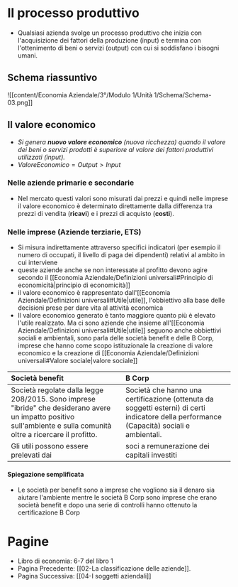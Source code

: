 # Il processo produttivo

- Qualsiasi azienda svolge un processo produttivo che inizia con l'acquisizione dei fattori della produzione (input) e termina con l'ottenimento di beni o servizi (output) con cui si soddisfano i bisogni umani.

## Schema riassuntivo

![[content/Economia Aziendale/3°/Modulo 1/Unità 1/Schema/Schema-03.png]]

## Il valore economico
- *Si genera **nuovo valore economico** (nuova ricchezza) quando il valore dei beni o servizi prodotti è superiore al valore dei fattori produttivi utilizzati (input).*
- $Valore Economico = Output > Input$
### Nelle aziende primarie e secondarie
- Nel mercato questi valori sono misurati dai prezzi e quindi nelle imprese il valore economico è determinato direttamente dalla differenza tra prezzi di vendita (**ricavi**) e i prezzi di acquisto (**costi**).
### Nelle imprese (Aziende terziarie, ETS)
- Si misura indirettamente attraverso specifici indicatori (per esempio il numero di occupati, il livello di paga dei dipendenti) relativi al ambito in cui interviene
- queste aziende anche se non interessate al profitto devono agire secondo il [[Economia Aziendale/Definizioni universali#Principio di economicità|principio di economicità]]
- il valore economico è rappresentato dall'[[Economia Aziendale/Definizioni universali#Utile|utile]], l'obbiettivo alla base delle decisioni prese per dare vita al attività economica
- Il valore economico generato è tanto maggiore quanto più è elevato l'utile realizzato. Ma ci sono aziende che insieme all'[[Economia Aziendale/Definizioni universali#Utile|utile]] seguono anche obbiettivi sociali e ambientali, sono parla delle società benefit e delle B Corp, imprese che hanno come scopo istituzionale la creazione di valore economico e la creazione di [[Economia Aziendale/Definizioni universali#Valore sociale|valore sociale]]

| Società benefit                                                                                                                                                     | B Corp                                                                                                                                     |
| :------------------------------------------------------------------------------------------------------------------------------------------------------------------ | :----------------------------------------------------------------------------------------------------------------------------------------- |
| Società regolate dalla legge 208/2015. Sono imprese "ibride" che desiderano avere un impatto positivo sull'ambiente e sulla comunità oltre a ricercare il profitto. | Società che hanno una certificazione (ottenuta da soggetti esterni) di certi indicatore della performance (Capacità) sociali e ambientali. |
| Gli utili possono essere prelevati dai                                                                                                                              | soci a remunerazione dei capitali investiti                                                                                                |
#### Spiegazione semplificata
- Le società per benefit sono a imprese che vogliono sia il denaro sia aiutare l'ambiente mentre le società B Corp sono imprese che erano società benefit e dopo una serie di controlli hanno ottenuto la certificazione B Corp
# Pagine
- Libro di economia: 6-7 del libro 1
- Pagina Precedente: [[02-La classificazione delle aziende]].
- Pagina Successiva: [[04-I soggetti aziendali]]